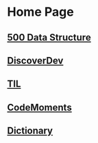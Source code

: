 # Home Page

## [500 Data Structure](https://techiedelight.quora.com/500-Data-Structures-and-Algorithms-interview-questions-and-their-solutions?share=1&utm_medium=email&utm_source=hackernewsletter&utm_term=code)

## [DiscoverDev](https://www.discoverdev.io)

## [TIL](https://github.com/nootfly/TIL)

## [CodeMoments](https://github.com/nootfly/CodeMoments)

## [Dictionary](https://cdn.rawgit.com/nootfly/TIL/10cc9914/dict.html)